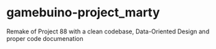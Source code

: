 # gamebuino-project_marty
Remake of Project 88 with a clean codebase, Data-Oriented Design and proper code documenation
